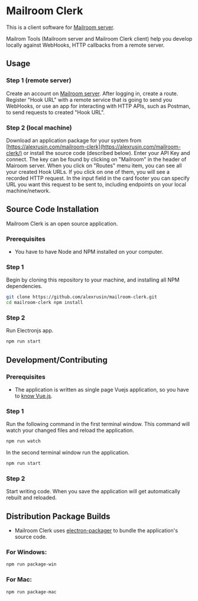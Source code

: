 # Mailroom Clerk
This is a client software for [Mailroom server](https://github.com/alexrusin/mailroom).

Mailrom Tools (Mailroom server and Mailroom Clerk client) help you develop locally against WebHooks, HTTP callbacks from a remote server.

## Usage

### Step 1 (remote server)
Create an account on [Mailroom server](https://mailroom.myapi.website).  After logging in, create a route.  Register "Hook URL" with a remote service that is going to send you WebHooks, or use an app for interacting with HTTP APIs, such as Postman, to send requests to created "Hook URL".

### Step 2 (local machine)
Download an application package for your system from [https://alexrusin.com/mailroom-clerk](https://alexrusin.com/mailroom-clerk/) or install the source code (described below).  Enter your API Key and connect. The key can be found by clicking on "Mailroom" in the header of Mairoom server. 
When you click on "Routes" menu item, you can see all your created Hook URLs.  If you click on one of them, you will see a recorded HTTP request.  In the input field in the card footer you can specify URL you want this request to be sent to, including endpoints on your local machine/network.

## Source Code Installation

Mailroom Clerk is an open source application.

### Prerequisites

* You have to have Node and NPM installed on your computer.

### Step 1

Begin by cloning this repository to your machine, and installing all NPM dependencies.

```bash
git clone https://github.com/alexrusin/mailroom-clerk.git
cd mailroom-clerk npm install
```

### Step 2

Run Electronjs app.

```bash
npm run start
```

## Development/Contributing

### Prerequisites

* The application is written as single page Vuejs application, so you have to [know Vue.js](http://vuecasts.com).

### Step 1

Run the following command in the first terminal window.  This command will watch your changed files and reload the application.
```bash
npm run watch
```

In the second terminal window run the application.
```bash
npm run start
```

### Step 2

Start writing code.  When you save the application will get automatically rebuilt and reloaded.

## Distribution Package Builds

* Mailroom Clerk uses [electron-packager](https://github.com/electron-userland/electron-packager) to bundle the application's source code.

### For Windows:

```bash
npm run package-win
```

### For Mac:

```bash
npm run package-mac
```

